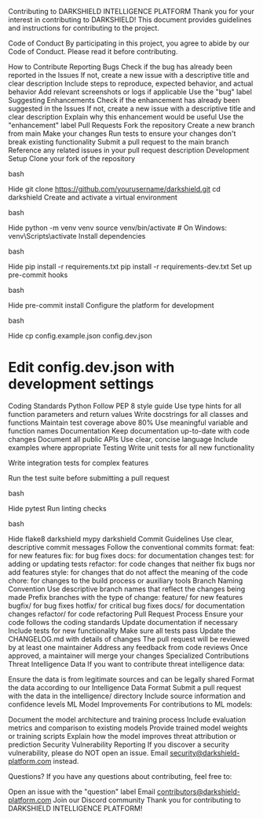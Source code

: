 Contributing to DARKSHIELD INTELLIGENCE PLATFORM
Thank you for your interest in contributing to DARKSHIELD! This document provides guidelines and instructions for contributing to the project.

Code of Conduct
By participating in this project, you agree to abide by our Code of Conduct. Please read it before contributing.

How to Contribute
Reporting Bugs
Check if the bug has already been reported in the Issues
If not, create a new issue with a descriptive title and clear description
Include steps to reproduce, expected behavior, and actual behavior
Add relevant screenshots or logs if applicable
Use the "bug" label
Suggesting Enhancements
Check if the enhancement has already been suggested in the Issues
If not, create a new issue with a descriptive title and clear description
Explain why this enhancement would be useful
Use the "enhancement" label
Pull Requests
Fork the repository
Create a new branch from main
Make your changes
Run tests to ensure your changes don't break existing functionality
Submit a pull request to the main branch
Reference any related issues in your pull request description
Development Setup
Clone your fork of the repository

bash

Hide
git clone https://github.com/yourusername/darkshield.git
cd darkshield
Create and activate a virtual environment

bash

Hide
python -m venv venv
source venv/bin/activate  # On Windows: venv\Scripts\activate
Install dependencies

bash

Hide
pip install -r requirements.txt
pip install -r requirements-dev.txt
Set up pre-commit hooks

bash

Hide
pre-commit install
Configure the platform for development

bash

Hide
cp config.example.json config.dev.json
# Edit config.dev.json with development settings
Coding Standards
Python
Follow PEP 8 style guide
Use type hints for all function parameters and return values
Write docstrings for all classes and functions
Maintain test coverage above 80%
Use meaningful variable and function names
Documentation
Keep documentation up-to-date with code changes
Document all public APIs
Use clear, concise language
Include examples where appropriate
Testing
Write unit tests for all new functionality

Write integration tests for complex features

Run the test suite before submitting a pull request

bash

Hide
pytest
Run linting checks

bash

Hide
flake8 darkshield
mypy darkshield
Commit Guidelines
Use clear, descriptive commit messages
Follow the conventional commits format:
feat: for new features
fix: for bug fixes
docs: for documentation changes
test: for adding or updating tests
refactor: for code changes that neither fix bugs nor add features
style: for changes that do not affect the meaning of the code
chore: for changes to the build process or auxiliary tools
Branch Naming Convention
Use descriptive branch names that reflect the changes being made
Prefix branches with the type of change:
feature/ for new features
bugfix/ for bug fixes
hotfix/ for critical bug fixes
docs/ for documentation changes
refactor/ for code refactoring
Pull Request Process
Ensure your code follows the coding standards
Update documentation if necessary
Include tests for new functionality
Make sure all tests pass
Update the CHANGELOG.md with details of changes
The pull request will be reviewed by at least one maintainer
Address any feedback from code reviews
Once approved, a maintainer will merge your changes
Specialized Contributions
Threat Intelligence Data
If you want to contribute threat intelligence data:

Ensure the data is from legitimate sources and can be legally shared
Format the data according to our Intelligence Data Format
Submit a pull request with the data in the intelligence/ directory
Include source information and confidence levels
ML Model Improvements
For contributions to ML models:

Document the model architecture and training process
Include evaluation metrics and comparison to existing models
Provide trained model weights or training scripts
Explain how the model improves threat attribution or prediction
Security Vulnerability Reporting
If you discover a security vulnerability, please do NOT open an issue. Email security@darkshield-platform.com instead.

Questions?
If you have any questions about contributing, feel free to:

Open an issue with the "question" label
Email contributors@darkshield-platform.com
Join our Discord community
Thank you for contributing to DARKSHIELD INTELLIGENCE PLATFORM!
